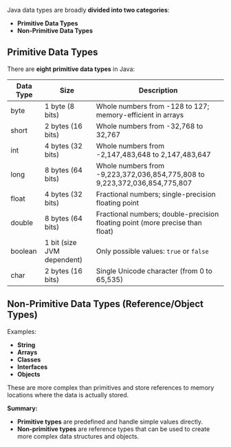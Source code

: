 Java data types are broadly **divided into two categories**:

- **Primitive Data Types**
- **Non-Primitive Data Types**

## **Primitive Data Types**

There are **eight primitive data types** in Java:

| Data Type | Size         | Description                                                |
|-----------|-------------|------------------------------------------------------------|
| byte      | 1 byte (8 bits)  | Whole numbers from -128 to 127; memory-efficient in     arrays     |
| short     | 2 bytes (16 bits)| Whole numbers from -32,768 to 32,767                          |
| int       | 4 bytes (32 bits)| Whole numbers from -2,147,483,648 to 2,147,483,647            |
| long      | 8 bytes (64 bits)| Whole numbers from -9,223,372,036,854,775,808 to 9,223,372,036,854,775,807 |
| float     | 4 bytes (32 bits)| Fractional numbers; single-precision floating point            |
| double    | 8 bytes (64 bits)| Fractional numbers; double-precision floating point (more precise than float) |
| boolean   | 1 bit (size JVM dependent)| Only possible values: `true` or `false`                  |
| char      | 2 bytes (16 bits)| Single Unicode character (from 0 to 65,535)                   |

## **Non-Primitive Data Types (Reference/Object Types)**

Examples:
- **String**
- **Arrays**
- **Classes**
- **Interfaces**
- **Objects**

These are more complex than primitives and store references to memory locations where the data is actually stored.

**Summary:**
- **Primitive types** are predefined and handle simple values directly.
- **Non-primitive types** are reference types that can be used to create more complex data structures and objects.

